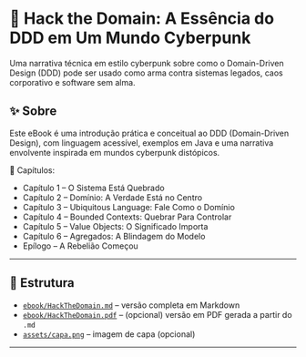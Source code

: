 # 📘 Hack the Domain: A Essência do DDD em Um Mundo Cyberpunk

Uma narrativa técnica em estilo cyberpunk sobre como o Domain-Driven Design (DDD) pode ser usado como arma contra sistemas legados, caos corporativo e software sem alma.

## ✨ Sobre

Este eBook é uma introdução prática e conceitual ao DDD (Domain-Driven Design), com linguagem acessível, exemplos em Java e uma narrativa envolvente inspirada em mundos cyberpunk distópicos.

📖 Capítulos:
- Capítulo 1 – O Sistema Está Quebrado  
- Capítulo 2 – Domínio: A Verdade Está no Centro  
- Capítulo 3 – Ubiquitous Language: Fale Como o Domínio  
- Capítulo 4 – Bounded Contexts: Quebrar Para Controlar  
- Capítulo 5 – Value Objects: O Significado Importa  
- Capítulo 6 – Agregados: A Blindagem do Modelo  
- Epílogo – A Rebelião Começou  

---

## 📂 Estrutura

- [`ebook/HackTheDomain.md`](ebook/HackTheDomain.md) – versão completa em Markdown  
- [`ebook/HackTheDomain.pdf`](ebook/HackTheDomain.pdf) – (opcional) versão em PDF gerada a partir do `.md`
- [`assets/capa.png`](assets/capa.png) – imagem de capa (opcional)

---


